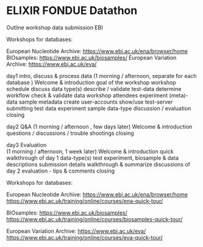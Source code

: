# ELIXIR FONDUE Datathon 
Outline workshop data submission EBI

Workshops for databases:

European Nucleotide Archive: https://www.ebi.ac.uk/ena/browser/home
BIOsamples: https://www.ebi.ac.uk/biosamples/
European Variation Archive: https://www.ebi.ac.uk/eva/

day1 intro, discuss & process data
 (1 morning / afternoon,  separate for each database  )
Welcome & introduction
goal of the workshop
workshop schedule
discuss data type(s) 
describe / validate test-data 
determine workflow
check & validate data workshop attendees
experiment (meta)-data
sample metadata
create user-accounts
show/use test-server 
submitting test data
experiment
sample
data-type
discussion / evaluation
closing
 
day2 Q&A 
(1 morning / afternoon , few days later)
Welcome & introduction
questions / discussions / trouble shootings
closing

day3 Evaluation  
(1 morning / afternoon, 1 week later)
Welcome & introduction
quick walkthrough of day 1 
data-type(s)
test experiment, biosample & data descriptions
submission details
walkthrough & summarize discussions of day 2
evaluation - tips & comments
closing



Workshops for databases:

European Nucleotide Archive: https://www.ebi.ac.uk/ena/browser/home
https://www.ebi.ac.uk/training/online/courses/ena-quick-tour/


BIOsamples: https://www.ebi.ac.uk/biosamples/
https://www.ebi.ac.uk/training/online/courses/biosamples-quick-tour/


European Variation Archive: https://www.ebi.ac.uk/eva/
https://www.ebi.ac.uk/training/online/courses/eva-quick-tour/






